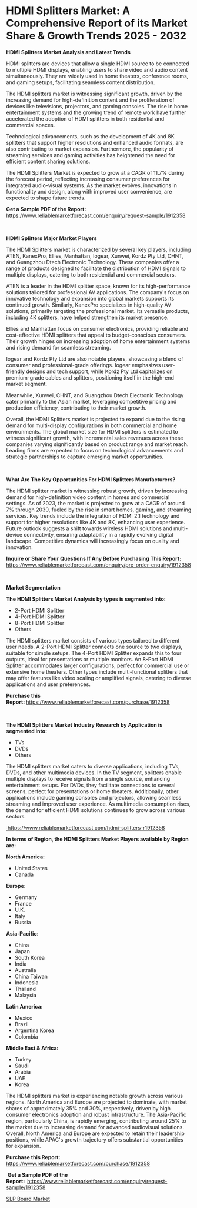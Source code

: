 <p><h1>HDMI Splitters Market: A Comprehensive Report of its Market Share & Growth Trends 2025 - 2032</h1></p><p><strong>HDMI Splitters Market Analysis and Latest Trends</strong></p>
<p><p>HDMI splitters are devices that allow a single HDMI source to be connected to multiple HDMI displays, enabling users to share video and audio content simultaneously. They are widely used in home theaters, conference rooms, and gaming setups, facilitating seamless content distribution.</p><p>The HDMI splitters market is witnessing significant growth, driven by the increasing demand for high-definition content and the proliferation of devices like televisions, projectors, and gaming consoles. The rise in home entertainment systems and the growing trend of remote work have further accelerated the adoption of HDMI splitters in both residential and commercial spaces.</p><p>Technological advancements, such as the development of 4K and 8K splitters that support higher resolutions and enhanced audio formats, are also contributing to market expansion. Furthermore, the popularity of streaming services and gaming activities has heightened the need for efficient content sharing solutions.</p><p>The HDMI Splitters Market is expected to grow at a CAGR of 11.7% during the forecast period, reflecting increasing consumer preferences for integrated audio-visual systems. As the market evolves, innovations in functionality and design, along with improved user convenience, are expected to shape future trends.</p></p>
<p><strong>Get a Sample PDF of the Report:&nbsp;</strong> <a href="https://www.reliablemarketforecast.com/enquiry/request-sample/1912358?utm_campaign=2314&utm_medium=2&utm_source=Github&utm_content=ia&utm_term=06042025&utm_id=hdmi-splitters">https://www.reliablemarketforecast.com/enquiry/request-sample/1912358</a></p>
<p>&nbsp;</p>
<p><strong>HDMI Splitters Major Market Players</strong></p>
<p><p>The HDMI Splitters market is characterized by several key players, including ATEN, KanexPro, Ellies, Manhattan, Iogear, Xunwei, Kordz Pty Ltd, CHNT, and Guangzhou Dtech Electronic Technology. These companies offer a range of products designed to facilitate the distribution of HDMI signals to multiple displays, catering to both residential and commercial sectors.</p><p>ATEN is a leader in the HDMI splitter space, known for its high-performance solutions tailored for professional AV applications. The company's focus on innovative technology and expansion into global markets supports its continued growth. Similarly, KanexPro specializes in high-quality AV solutions, primarily targeting the professional market. Its versatile products, including 4K splitters, have helped strengthen its market presence.</p><p>Ellies and Manhattan focus on consumer electronics, providing reliable and cost-effective HDMI splitters that appeal to budget-conscious consumers. Their growth hinges on increasing adoption of home entertainment systems and rising demand for seamless streaming.</p><p>Iogear and Kordz Pty Ltd are also notable players, showcasing a blend of consumer and professional-grade offerings. Iogear emphasizes user-friendly designs and tech support, while Kordz Pty Ltd capitalizes on premium-grade cables and splitters, positioning itself in the high-end market segment.</p><p>Meanwhile, Xunwei, CHNT, and Guangzhou Dtech Electronic Technology cater primarily to the Asian market, leveraging competitive pricing and production efficiency, contributing to their market growth.</p><p>Overall, the HDMI Splitters market is projected to expand due to the rising demand for multi-display configurations in both commercial and home environments. The global market size for HDMI splitters is estimated to witness significant growth, with incremental sales revenues across these companies varying significantly based on product range and market reach. Leading firms are expected to focus on technological advancements and strategic partnerships to capture emerging market opportunities.</p></p>
<p>&nbsp;</p>
<p><strong>What Are The Key Opportunities For HDMI Splitters Manufacturers?</strong></p>
<p><p>The HDMI splitter market is witnessing robust growth, driven by increasing demand for high-definition video content in homes and commercial settings. As of 2023, the market is projected to grow at a CAGR of around 7% through 2030, fueled by the rise in smart homes, gaming, and streaming services. Key trends include the integration of HDMI 2.1 technology and support for higher resolutions like 4K and 8K, enhancing user experience. Future outlook suggests a shift towards wireless HDMI solutions and multi-device connectivity, ensuring adaptability in a rapidly evolving digital landscape. Competitive dynamics will increasingly focus on quality and innovation.</p></p>
<p><strong>Inquire or Share Your Questions If Any Before Purchasing This Report:</strong> <a href="https://www.reliablemarketforecast.com/enquiry/pre-order-enquiry/1912358?utm_campaign=2314&utm_medium=2&utm_source=Github&utm_content=ia&utm_term=06042025&utm_id=hdmi-splitters">https://www.reliablemarketforecast.com/enquiry/pre-order-enquiry/1912358</a></p>
<p>&nbsp;</p>
<p><strong>Market Segmentation</strong></p>
<p><strong>The HDMI Splitters Market Analysis by types is segmented into:</strong></p>
<p><ul><li>2-Port HDMI Splitter</li><li>4-Port HDMI Splitter</li><li>8-Port HDMI Splitter</li><li>Others</li></ul></p>
<p><p>The HDMI splitters market consists of various types tailored to different user needs. A 2-Port HDMI Splitter connects one source to two displays, suitable for simple setups. The 4-Port HDMI Splitter expands this to four outputs, ideal for presentations or multiple monitors. An 8-Port HDMI Splitter accommodates larger configurations, perfect for commercial use or extensive home theaters. Other types include multi-functional splitters that may offer features like video scaling or amplified signals, catering to diverse applications and user preferences.</p></p>
<p><strong>Purchase this Report:&nbsp;</strong><a href="https://www.reliablemarketforecast.com/purchase/1912358?utm_campaign=2314&utm_medium=2&utm_source=Github&utm_content=ia&utm_term=06042025&utm_id=hdmi-splitters">https://www.reliablemarketforecast.com/purchase/1912358</a></p>
<p>&nbsp;</p>
<p><strong>The HDMI Splitters Market Industry Research by Application is segmented into:</strong></p>
<p><ul><li>TVs</li><li>DVDs</li><li>Others</li></ul></p>
<p><p>The HDMI splitters market caters to diverse applications, including TVs, DVDs, and other multimedia devices. In the TV segment, splitters enable multiple displays to receive signals from a single source, enhancing entertainment setups. For DVDs, they facilitate connections to several screens, perfect for presentations or home theaters. Additionally, other applications include gaming consoles and projectors, allowing seamless streaming and improved user experience. As multimedia consumption rises, the demand for efficient HDMI solutions continues to grow across various sectors.</p></p>
<p><a href="https://www.reliablemarketforecast.com/hdmi-splitters-r1912358?utm_campaign=2314&utm_medium=2&utm_source=Github&utm_content=ia&utm_term=06042025&utm_id=hdmi-splitters">&nbsp;https://www.reliablemarketforecast.com/hdmi-splitters-r1912358</a></p>
<p><strong>In terms of Region, the HDMI Splitters Market Players available by Region are:</strong></p>
<p>
    <p> <strong> North America: </strong>
        <ul>
            <li>United States</li>
            <li>Canada</li>
        </ul>
        </p> 
    <p> <strong> Europe: </strong>
        <ul>
            <li>Germany</li>
            <li>France</li>
            <li>U.K.</li>
            <li>Italy</li>
            <li>Russia</li>
        </ul>
        </p> 
    <p> <strong> Asia-Pacific: </strong>
        <ul>
            <li>China</li>
            <li>Japan</li>
            <li>South Korea</li>
            <li>India</li>
            <li>Australia</li>
            <li>China Taiwan</li>
            <li>Indonesia</li>
            <li>Thailand</li>
            <li>Malaysia</li>
        </ul>
        </p> 
    <p> <strong> Latin America: </strong>
        <ul>
            <li>Mexico</li>
            <li>Brazil</li>
            <li>Argentina Korea</li>
            <li>Colombia</li>
        </ul>
        </p> 
    <p> <strong> Middle East & Africa: </strong>
        <ul>
            <li>Turkey</li>
            <li>Saudi</li>
            <li>Arabia</li>
            <li>UAE</li>
            <li>Korea</li>
        </ul>
    </p>
    </p>
<p><p>The HDMI splitters market is experiencing notable growth across various regions. North America and Europe are projected to dominate, with market shares of approximately 35% and 30%, respectively, driven by high consumer electronics adoption and robust infrastructure. The Asia-Pacific region, particularly China, is rapidly emerging, contributing around 25% to the market due to increasing demand for advanced audiovisual solutions. Overall, North America and Europe are expected to retain their leadership positions, while APAC's growth trajectory offers substantial opportunities for expansion.</p></p>
<p><strong>Purchase this Report: </strong><a href="https://www.reliablemarketforecast.com/purchase/1912358?utm_campaign=2314&utm_medium=2&utm_source=Github&utm_content=ia&utm_term=06042025&utm_id=hdmi-splitters">https://www.reliablemarketforecast.com/purchase/1912358</a></p>
<p>&nbsp;<strong>Get a Sample PDF of the Report:&nbsp;&nbsp;</strong><a href="https://www.reliablemarketforecast.com/enquiry/request-sample/1912358?utm_campaign=2314&utm_medium=2&utm_source=Github&utm_content=ia&utm_term=06042025&utm_id=hdmi-splitters">https://www.reliablemarketforecast.com/enquiry/request-sample/1912358</a></p>
<p><strong></strong></p>
<p><p><a href="https://github.com/lehumiston1971679/Market-Research-Report-List-1/blob/main/slp-board-market.md?utm_campaign=2314&utm_medium=2&utm_source=Github&utm_content=ia&utm_term=06042025&utm_id=hdmi-splitters">SLP Board Market</a></p></p>